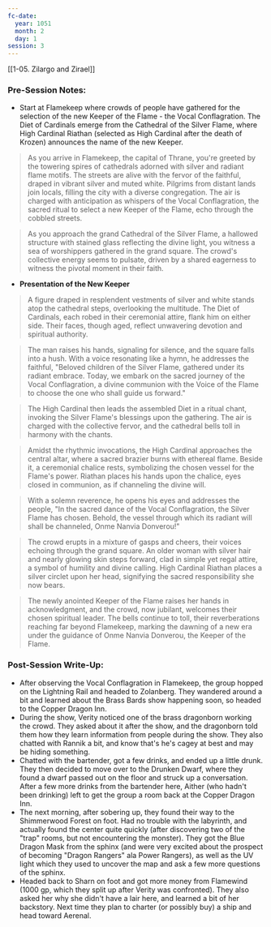 ```yaml
---
fc-date:
  year: 1051
  month: 2
  day: 1
session: 3
---
```

[[1-05. Zilargo and Zirael]]

### Pre-Session Notes:
* Start at Flamekeep where crowds of people have gathered for the selection of the new Keeper of the Flame - the Vocal Conflagration. The Diet of Cardinals emerge from the Cathedral of the Silver Flame, where High Cardinal Riathan (selected as High Cardinal after the death of Krozen) announces the name of the new Keeper.

>As you arrive in Flamekeep, the capital of Thrane, you're greeted by the towering spires of cathedrals adorned with silver and radiant flame motifs. The streets are alive with the fervor of the faithful, draped in vibrant silver and muted white. Pilgrims from distant lands join locals, filling the city with a diverse congregation. The air is charged with anticipation as whispers of the Vocal Conflagration, the sacred ritual to select a new Keeper of the Flame, echo through the cobbled streets.

>As you approach the grand Cathedral of the Silver Flame, a hallowed structure with stained glass reflecting the divine light, you witness a sea of worshippers gathered in the grand square. The crowd's collective energy seems to pulsate, driven by a shared eagerness to witness the pivotal moment in their faith.

* **Presentation of the New Keeper**

>A figure draped in resplendent vestments of silver and white stands atop the cathedral steps, overlooking the multitude. The Diet of Cardinals, each robed in their ceremonial attire, flank him on either side. Their faces, though aged, reflect unwavering devotion and spiritual authority.

>The man raises his hands, signaling for silence, and the square falls into a hush. With a voice resonating like a hymn, he addresses the faithful, "Beloved children of the Silver Flame, gathered under its radiant embrace. Today, we embark on the sacred journey of the Vocal Conflagration, a divine communion with the Voice of the Flame to choose the one who shall guide us forward."

>The High Cardinal then leads the assembled Diet in a ritual chant, invoking the Silver Flame's blessings upon the gathering. The air is charged with the collective fervor, and the cathedral bells toll in harmony with the chants.

>Amidst the rhythmic invocations, the High Cardinal approaches the central altar, where a sacred brazier burns with ethereal flame. Beside it, a ceremonial chalice rests, symbolizing the chosen vessel for the Flame's power. Riathan places his hands upon the chalice, eyes closed in communion, as if channeling the divine will.

>With a solemn reverence, he opens his eyes and addresses the people, "In the sacred dance of the Vocal Conflagration, the Silver Flame has chosen. Behold, the vessel through which its radiant will shall be channeled, Onme Nanvia Donverou!"

>The crowd erupts in a mixture of gasps and cheers, their voices echoing through the grand square. An older woman with silver hair and nearly glowing skin steps forward, clad in simple yet regal attire, a symbol of humility and divine calling. High Cardinal Riathan places a silver circlet upon her head, signifying the sacred responsibility she now bears.

>The newly anointed Keeper of the Flame raises her hands in acknowledgment, and the crowd, now jubilant, welcomes their chosen spiritual leader. The bells continue to toll, their reverberations reaching far beyond Flamekeep, marking the dawning of a new era under the guidance of Onme Nanvia Donverou, the Keeper of the Flame.

### Post-Session Write-Up:

* After observing the Vocal Conflagration in Flamekeep, the group hopped on the Lightning Rail and headed to Zolanberg. They wandered around a bit and learned about the Brass Bards show happening soon, so headed to the Copper Dragon Inn.
* During the show, Verity noticed one of the brass dragonborn working the crowd. They asked about it after the show, and the dragonborn told them how they learn information from people during the show. They also chatted with Rannik a bit, and know that's he's cagey at best and may be hiding something.
* Chatted with the bartender, got a few drinks, and ended up a little drunk. They then decided to move over to the Drunken Dwarf, where they found a dwarf passed out on the floor and struck up a conversation. After a few more drinks from the bartender here, Aither (who hadn't been drinking) left to get the group a room back at the Copper Dragon Inn.
* The next morning, after sobering up, they found their way to the Shimmerwood Forest on foot. Had no trouble with the labyrinth, and actually found the center quite quickly (after discovering two of the "trap" rooms, but not encountering the monster). They got the Blue Dragon Mask from the sphinx (and were very excited about the prospect of becoming "Dragon Rangers" ala Power Rangers), as well as the UV light which they used to uncover the map and ask a few more questions of the sphinx.
* Headed back to Sharn on foot and got more money from Flamewind (1000 gp, which they split up after Verity was confronted). They also asked her why she didn't have a lair here, and learned a bit of her backstory. Next time they plan to charter (or possibly buy) a ship and head toward Aerenal.

